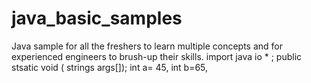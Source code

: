 # java_basic_samples
Java sample for all the freshers to learn multiple concepts and for experienced engineers to brush-up their skills. 
import java io * ;
public stsatic void ( strings args[]);
int a= 45,
int b=65,
